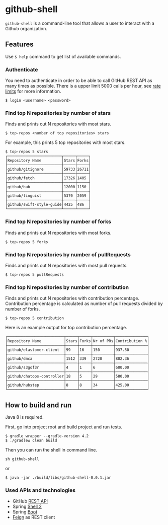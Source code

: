 # github-shell

`github-shell` is a command-line tool that allows a user to interact with a Github organization.

## Features

Use `$ help` command to get list of available commands.

### Authenticate

You need to authenticate in order to be able to call GitHub REST API as many times as possible. 
There is a upper limit 5000 calls per hour, see [rate limits](https://developer.github.com/v3/#rate-limiting) for more information.

```
$ login <username> <password>
```

### Find top N repositories by number of stars

Finds and prints out N repositories with most stars.

```
$ top-repos <number of top repositories> stars
```

For example, this prints 5 top repositories with most stars. 

```
$ top-repos 5 stars
┌────────────────────────┬─────┬─────┐
│Repository Name         │Stars│Forks│
├────────────────────────┼─────┼─────┤
│github/gitignore        │59733│26711│
├────────────────────────┼─────┼─────┤
│github/fetch            │17326│1405 │
├────────────────────────┼─────┼─────┤
│github/hub              │12000│1150 │
├────────────────────────┼─────┼─────┤
│github/linguist         │5370 │2059 │
├────────────────────────┼─────┼─────┤
│github/swift-style-guide│4425 │486  │
└────────────────────────┴─────┴─────┘
```

### Find top N repositories by number of forks

Finds and prints out N repositories with most forks.

```
$ top-repos 5 forks
```

### Find top N repositories by number of pullRequests

Finds and prints out N repositories with most pull requests.

```
$ top-repos 5 pullRequests
```

### Find top N repositories by number of contribution

Finds and prints out N repositories with contribution percentage. Contribution percentage is calculated as
number of pull requests divided by number of forks.

```
$ top-repos 5 contribution
```

Here is an example output for top contribution percentage.

```
┌─────────────────────────┬─────┬─────┬─────────┬──────────────┐
│Repository Name          │Stars│Forks│Nr of PRs│Contribution %│
├─────────────────────────┼─────┼─────┼─────────┼──────────────┤
│github/elastomer-client  │99   │16   │150      │937.50        │
├─────────────────────────┼─────┼─────┼─────────┼──────────────┤
│github/dmca              │1512 │339  │2720     │802.36        │
├─────────────────────────┼─────┼─────┼─────────┼──────────────┤
│github/s3gof3r           │4    │1    │6        │600.00        │
├─────────────────────────┼─────┼─────┼─────────┼──────────────┤
│github/chatops-controller│18   │5    │29       │580.00        │
├─────────────────────────┼─────┼─────┼─────────┼──────────────┤
│github/hubstep           │8    │8    │34       │425.00        │
└─────────────────────────┴─────┴─────┴─────────┴──────────────┘
```

## How to build and run

Java 8 is required. 

First, go into project root and build project and run tests. 

```
$ gradle wrapper --gradle-version 4.2
$ ./gradlew clean build
```

Then you can run the shell in command line. 

```
sh github-shell
```

or

```
$ java -jar ./build/libs/github-shell-0.0.1.jar
```

### Used APIs and technologies

* GitHub [REST API](https://developer.github.com/v3/search/#search-repositories)
* Spring [Shell 2](https://github.com/spring-projects/spring-shell)
* Spring [Boot](https://github.com/spring-projects/spring-boot)
* [Feign](https://github.com/OpenFeign/feign) as REST client
